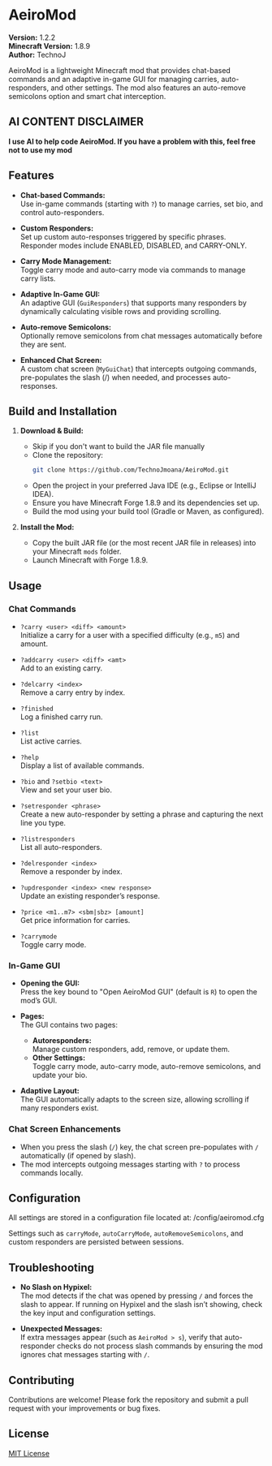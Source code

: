 # AeiroMod

**Version:** 1.2.2  
**Minecraft Version:** 1.8.9  
**Author:** TechnoJ

AeiroMod is a lightweight Minecraft mod that provides chat-based commands and an adaptive in-game GUI for managing carries, auto-responders, and other settings. The mod also features an auto-remove semicolons option and smart chat interception.

## AI CONTENT DISCLAIMER

**I use AI to help code AeiroMod. If you have a problem with this, feel free not to use my mod**

## Features

- **Chat-based Commands:**  
  Use in-game commands (starting with `?`) to manage carries, set bio, and control auto-responders.

- **Custom Responders:**  
  Set up custom auto-responses triggered by specific phrases. Responder modes include ENABLED, DISABLED, and CARRY-ONLY.

- **Carry Mode Management:**  
  Toggle carry mode and auto-carry mode via commands to manage carry lists.

- **Adaptive In-Game GUI:**  
  An adaptive GUI (`GuiResponders`) that supports many responders by dynamically calculating visible rows and providing scrolling.

- **Auto-remove Semicolons:**  
  Optionally remove semicolons from chat messages automatically before they are sent.

- **Enhanced Chat Screen:**  
  A custom chat screen (`MyGuiChat`) that intercepts outgoing commands, pre-populates the slash (/) when needed, and processes auto-responses.

## Build and Installation

1. **Download & Build:**

   - Skip if you don't want to build the JAR file manually
   - Clone the repository:
     ```bash
     git clone https://github.com/TechnoJmoana/AeiroMod.git
     ```
   - Open the project in your preferred Java IDE (e.g., Eclipse or IntelliJ IDEA).
   - Ensure you have Minecraft Forge 1.8.9 and its dependencies set up.
   - Build the mod using your build tool (Gradle or Maven, as configured).

2. **Install the Mod:**

   - Copy the built JAR file (or the most recent JAR file in releases) into your Minecraft `mods` folder.
   - Launch Minecraft with Forge 1.8.9.

## Usage

### Chat Commands

- `?carry <user> <diff> <amount>`  
  Initialize a carry for a user with a specified difficulty (e.g., `m5`) and amount.

- `?addcarry <user> <diff> <amt>`  
  Add to an existing carry.

- `?delcarry <index>`  
  Remove a carry entry by index.

- `?finished`  
  Log a finished carry run.

- `?list`  
  List active carries.

- `?help`  
  Display a list of available commands.

- `?bio` and `?setbio <text>`  
  View and set your user bio.

- `?setresponder <phrase>`  
  Create a new auto-responder by setting a phrase and capturing the next line you type.

- `?listresponders`  
  List all auto-responders.

- `?delresponder <index>`  
  Remove a responder by index.

- `?updresponder <index> <new response>`  
  Update an existing responder’s response.

- `?price <m1..m7> <sbm|sbz> [amount]`  
  Get price information for carries.

- `?carrymode`  
  Toggle carry mode.

### In-Game GUI

- **Opening the GUI:**  
  Press the key bound to "Open AeiroMod GUI" (default is `R`) to open the mod’s GUI.
  
- **Pages:**  
  The GUI contains two pages:
  - **Autoresponders:**  
    Manage custom responders, add, remove, or update them.
  - **Other Settings:**  
    Toggle carry mode, auto-carry mode, auto-remove semicolons, and update your bio.

- **Adaptive Layout:**  
  The GUI automatically adapts to the screen size, allowing scrolling if many responders exist.

### Chat Screen Enhancements

- When you press the slash (`/`) key, the chat screen pre-populates with `/` automatically (if opened by slash).  
- The mod intercepts outgoing messages starting with `?` to process commands locally.

## Configuration

All settings are stored in a configuration file located at:
<minecraft directory>/config/aeiromod.cfg

Settings such as `carryMode`, `autoCarryMode`, `autoRemoveSemicolons`, and custom responders are persisted between sessions.

## Troubleshooting

- **No Slash on Hypixel:**  
  The mod detects if the chat was opened by pressing `/` and forces the slash to appear. If running on Hypixel and the slash isn’t showing, check the key input and configuration settings.

- **Unexpected Messages:**  
  If extra messages appear (such as `AeiroMod > s`), verify that auto-responder checks do not process slash commands by ensuring the mod ignores chat messages starting with `/`.

## Contributing

Contributions are welcome! Please fork the repository and submit a pull request with your improvements or bug fixes.

## License

[MIT License](LICENSE)
